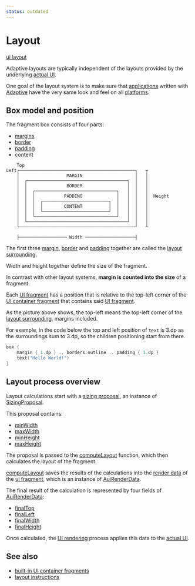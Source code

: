 ```yaml
---
status: outdated
---
```


# Layout

[ui layout](def://?inline)

Adaptive layouts are typically independent of the layouts provided by the underlying [actual UI](def://).

One goal of the layout system is to make sure that [applications](def://) written with [Adaptive](def://)
have the very same look and feel on all [platforms](def://).

## Box model and position

The fragment box consists of four parts:

- [margins](def://)
- [border](def://)
- [padding](def://)
- content

```text
    Top
Left┌────────────────────────────────────────────┐   ┬ 
    │                  MARGIN                    │   │
    │  ┌──────────────────────────────────────┐  │   │
    │  │               BORDER                 │  │   │
    │  │  ┌───────────────────────────────┐   │  │   │
    │  │  │           PADDING             │   │  │   │  Height
    │  │  │  ┌─────────────────────────┐  │   │  │   │ 
    │  │  │  │        CONTENT          │  │   │  │   │
    │  │  │  └─────────────────────────┘  │   │  │   │
    │  │  └───────────────────────────────┘   │  │   │
    │  └──────────────────────────────────────┘  │   │
    └────────────────────────────────────────────┘   ┴
    
    ├────────────────── Width ───────────────────┤
```

The first three [margin](def://), [border](def://) and [padding](def://) together are
called the [layout surrounding](def://).

Width and height together define the size of the fragment.

In contrast with other layout systems, **margin is counted into the size** of a fragment.

Each [UI fragment](def://) has a position that is relative to the top-left corner of 
the [UI container fragment](def://) that contains said [UI fragment](def://).

As the picture above shows, the top-left means the top-left corner of the [layout surrounding](def://),
margins included.

For example, in the code below the top and left position of `text` is 3.dp as the surroundings
sum to 3.dp, so the children positioning start from there.

```kotlin
box {
    margin { 1.dp } .. borders.outline .. padding { 1.dp }
    text("Hello World!")
}
```

## Layout process overview

Layout calculations start with a [sizing proposal](def://), an instance of [SizingProposal](class://).

This proposal contains:

- [minWidth](property://SizingProposal)
- [maxWidth](property://SizingProposal)
- [minHeight](property://SizingProposal)
- [maxHeight](property://SizingProposal)

The proposal is passed to the [computeLayout](function://AbstractAuiFragment) function, which then calculates
the layout of the fragment.

[computeLayout](function://AbstractAuiFragment) saves the results of the calculations into the [render data](def://)
of the [ui fragment](def://), which is an instance of [AuiRenderData](class://).

The final result of the calculation is represented by four fields of [AuiRenderData](class://):

- [finalTop](property://AuiRenderData)
- [finalLeft](property://AuiRenderData)
- [finalWidth](property://AuiRenderData)
- [finalHeight](property://AuiRenderData)

Once calculated, the [UI rendering](def://) process applies this data to the [actual UI](def://).

## See also

- [built-in UI container fragments](guide://)
- [layout instructions](guide://)